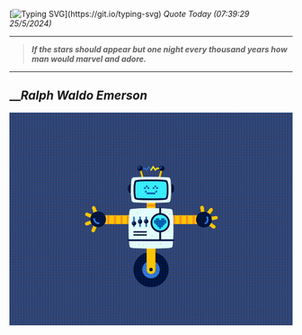 [![Typing SVG](https://readme-typing-svg.herokuapp.com?font=Press+Start+2P&color=C2F784&size=35&width=900&height=100&lines=Hello+World%2C+I'm+Hung+!)](https://git.io/typing-svg) 
_Quote Today (07:39:29 25/5/2024)_
___
>**_If the stars should appear but one night every thousand years how man would marvel and adore._**
___

## __**_Ralph Waldo Emerson_**

![RobotDance](src/assets/images/robot-dancing-dribble.gif?style=center)

